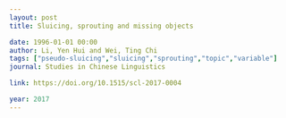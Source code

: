 ```yaml
---
layout: post
title: Sluicing, sprouting and missing objects

date: 1996-01-01 00:00
author: Li, Yen Hui and Wei, Ting Chi
tags: ["pseudo-sluicing","sluicing","sprouting","topic","variable"]
journal: Studies in Chinese Linguistics

link: https://doi.org/10.1515/scl-2017-0004

year: 2017
---
```




